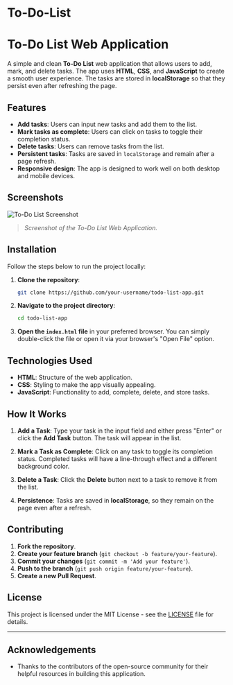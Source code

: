 # To-Do-List
# To-Do List Web Application

A simple and clean **To-Do List** web application that allows users to add, mark, and delete tasks. The app uses **HTML**, **CSS**, and **JavaScript** to create a smooth user experience. The tasks are stored in **localStorage** so that they persist even after refreshing the page.

## Features

- **Add tasks**: Users can input new tasks and add them to the list.
- **Mark tasks as complete**: Users can click on tasks to toggle their completion status.
- **Delete tasks**: Users can remove tasks from the list.
- **Persistent tasks**: Tasks are saved in `localStorage` and remain after a page refresh.
- **Responsive design**: The app is designed to work well on both desktop and mobile devices.

## Screenshots

![To-Do List Screenshot](https://drive.google.com/file/d/1ICBD1Hv-JhxySD0cCmJg9HTWhb8QOb5m/view?usp=sharing)

> _Screenshot of the To-Do List Web Application._

## Installation

Follow the steps below to run the project locally:

1. **Clone the repository**:
    ```bash
    git clone https://github.com/your-username/todo-list-app.git
    ```

2. **Navigate to the project directory**:
    ```bash
    cd todo-list-app
    ```

3. **Open the `index.html` file** in your preferred browser. You can simply double-click the file or open it via your browser's "Open File" option.

## Technologies Used

- **HTML**: Structure of the web application.
- **CSS**: Styling to make the app visually appealing.
- **JavaScript**: Functionality to add, complete, delete, and store tasks.

## How It Works

1. **Add a Task**: Type your task in the input field and either press "Enter" or click the **Add Task** button. The task will appear in the list.
   
2. **Mark a Task as Complete**: Click on any task to toggle its completion status. Completed tasks will have a line-through effect and a different background color.
   
3. **Delete a Task**: Click the **Delete** button next to a task to remove it from the list.

4. **Persistence**: Tasks are saved in **localStorage**, so they remain on the page even after a refresh.

## Contributing

1. **Fork the repository**.
2. **Create your feature branch** (`git checkout -b feature/your-feature`).
3. **Commit your changes** (`git commit -m 'Add your feature'`).
4. **Push to the branch** (`git push origin feature/your-feature`).
5. **Create a new Pull Request**.

## License

This project is licensed under the MIT License - see the [LICENSE](LICENSE) file for details.

---

## Acknowledgements

- Thanks to the contributors of the open-source community for their helpful resources in building this application.
